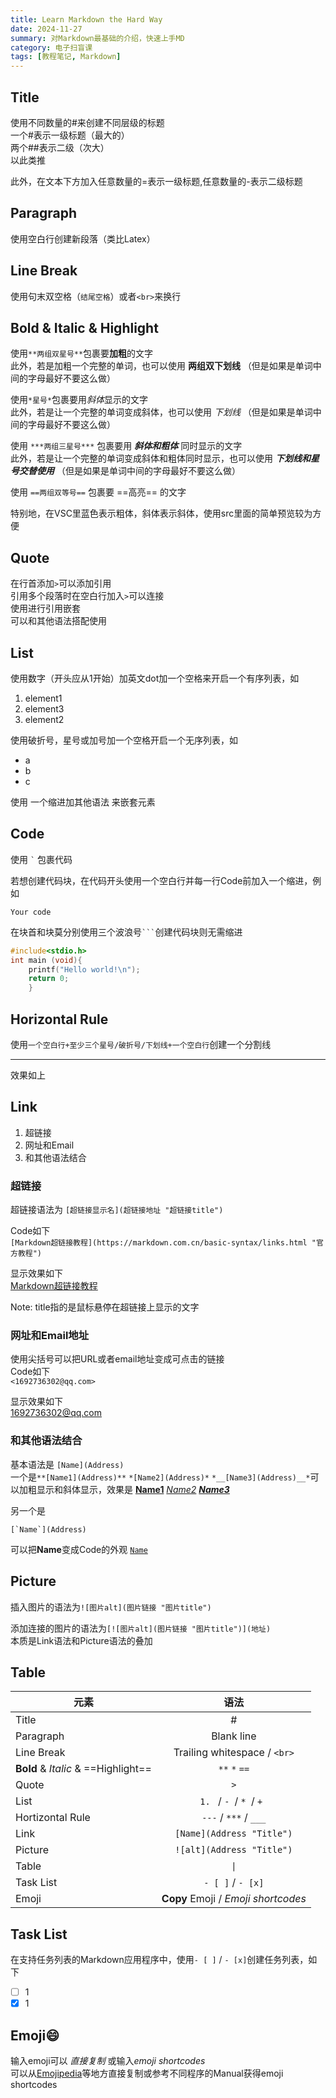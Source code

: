 ```yaml
---
title: Learn Markdown the Hard Way
date: 2024-11-27
summary: 对Markdown最基础的介绍，快速上手MD
category: 电子扫盲课
tags: [教程笔记, Markdown]
---
```


## Title

使用不同数量的#来创建不同层级的标题  
一个#表示一级标题（最大的）  
两个##表示二级（次大）  
以此类推

此外，在文本下方加入任意数量的=表示一级标题,任意数量的-表示二级标题

## Paragraph

使用空白行创建新段落（类比Latex）

## Line Break

使用句末双空格（`结尾空格`）或者`<br>`来换行

## Bold & Italic & Highlight

使用`**两组双星号**`包裹要**加粗**的文字  
此外，若是加粗一个完整的单词，也可以使用 **两组双下划线** （但是如果是单词中间的字母最好不要这么做）

使用`*星号*`包裹要用*斜体*显示的文字  
此外，若是让一个完整的单词变成斜体，也可以使用 _下划线_ （但是如果是单词中间的字母最好不要这么做）

使用 `***两组三星号***` 包裹要用 **_斜体和粗体_** 同时显示的文字  
此外，若是让一个完整的单词变成斜体和粗体同时显示，也可以使用 **_下划线和星号交替使用_** （但是如果是单词中间的字母最好不要这么做）

使用 `==两组双等号==` 包裹要 ==高亮== 的文字

特别地，在VSC里蓝色表示粗体，斜体表示斜体，使用src里面的简单预览较为方便

## Quote

在行首添加`>`可以添加引用  
引用多个段落时在空白行加入`>`可以连接  
使用进行引用嵌套  
可以和其他语法搭配使用

## List

使用数字（开头应从1开始）加英文dot加一个空格来开启一个有序列表，如

1. element1
2. element3
3. element2

使用破折号，星号或加号加一个空格开启一个无序列表，如

- a
- b
- c

使用 一个缩进加其他语法 来嵌套元素

## Code

使用 `` ` `` 包裹代码

若想创建代码块，在代码开头使用一个空白行并每一行Code前加入一个缩进，例如

    Your code

在块首和块莫分别使用三个波浪号` ``` `创建代码块则无需缩进

```c
#include<stdio.h>
int main (void){
    printf("Hello world!\n");
    return 0;
    }
```

## Horizontal Rule

使用`一个空白行+至少三个星号/破折号/下划线+一个空白行`创建一个分割线

---

效果如上

## Link

1. 超链接
2. 网址和Email
3. 和其他语法结合

### 超链接

超链接语法为 `[超链接显示名](超链接地址 "超链接title")`

Code如下  
`[Markdown超链接教程](https://markdown.com.cn/basic-syntax/links.html "官方教程")`

显示效果如下  
[Markdown超链接教程](https://markdown.com.cn/basic-syntax/links.html '官方教程')

Note: title指的是鼠标悬停在超链接上显示的文字

### 网址和Email地址

使用尖括号可以把URL或者email地址变成可点击的链接  
Code如下  
`<1692736302@qq.com>`

显示效果如下  
<1692736302@qq.com>

### 和其他语法结合

基本语法是 `[Name](Address)`  
一个是`**[Name1](Address)**` `*[Name2](Address)*` `*__[Name3](Address)__*`可以加粗显示和斜体显示，效果是 **[Name1](Address)** _[Name2](Address)_ _**[Name3](Address)**_

另一个是

    [`Name`](Address)

可以把**Name**变成Code的外观 [`Name`](Address)

## Picture

插入图片的语法为`![图片alt](图片链接 "图片title")`

添加连接的图片的语法为`[![图片alt](图片链接 "图片title")](地址)`  
本质是Link语法和Picture语法的叠加

## Table

| 元素                                |                语法                 |
| ----------------------------------- | :---------------------------------: |
| Title                               |                  #                  |
| Paragraph                           |             Blank line              |
| Line Break                          |    Trailing whitespace / `<br>`     |
| **Bold** & _Italic_ & ==Highlight== |            `**` `*` `==`            |
| Quote                               |                 `>`                 |
| List                                |      `1. ` / `- `/ `* `/ `+ `       |
| Hortizontal Rule                    |        `---` / `***` / `___`        |
| Link                                |      `[Name](Address "Title")`      |
| Picture                             |      `![alt](Address "Title")`      |
| Table                               |                `\|`                 |
| Task List                           |          `- [ ]` / `- [x]`          |
| Emoji                               | **Copy** Emoji / _Emoji shortcodes_ |

## Task List

在支持任务列表的Markdown应用程序中，使用`- [ ]` / `- [x]`创建任务列表，如下

- [ ] 1
- [x] 1

## Emoji😄

输入emoji可以 _直接复制_ 或输入*emoji shortcodes*  
可以从[Emojipedia](https://emojipedia.org/)等地方直接复制或参考不同程序的Manual获得emoji shortcodes
